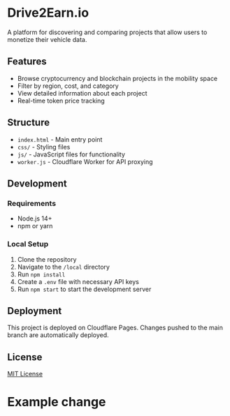 # Drive2Earn.io

A platform for discovering and comparing projects that allow users to monetize their vehicle data.

## Features

- Browse cryptocurrency and blockchain projects in the mobility space
- Filter by region, cost, and category
- View detailed information about each project
- Real-time token price tracking

## Structure

- `index.html` - Main entry point
- `css/` - Styling files
- `js/` - JavaScript files for functionality
- `worker.js` - Cloudflare Worker for API proxying

## Development

### Requirements
- Node.js 14+
- npm or yarn

### Local Setup
1. Clone the repository
2. Navigate to the `/local` directory
3. Run `npm install`
4. Create a `.env` file with necessary API keys
5. Run `npm start` to start the development server

## Deployment

This project is deployed on Cloudflare Pages. Changes pushed to the main branch are automatically deployed.

## License

[MIT License](LICENSE)
# Example change
